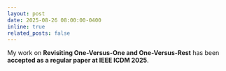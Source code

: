 ```yaml
---
layout: post
date: 2025-08-26 08:00:00-0400
inline: true
related_posts: false
---
```


My work on **Revisiting One-Versus-One and One-Versus-Rest** has been **accepted as a regular paper at IEEE ICDM 2025**.
